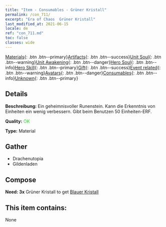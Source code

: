 ```yaml
---
title: "Item - Consumables - Grüner Kristall"
permalink: /con_711/
excerpt: "Era of Chaos  Grüner Kristall"
last_modified_at: 2021-06-15
locale: de
ref: "con_711.md"
toc: false
classes: wide
---
```

 [Materials](/ItemsDE/){: .btn .btn--primary}[Artifacts](/ItemsDE/Artifacts/){: .btn .btn--success}[Unit Soul](/ItemsDE/UnitSoul/){: .btn .btn--warning}[Unit Awakening](/ItemsDE/UnitAwakening/){: .btn .btn--danger}[Hero Soul](/ItemsDE/HeroSoul/){: .btn .btn--info}[Hero Skill](/ItemsDE/HeroSkill/){: .btn .btn--primary}[Gift](/ItemsDE/Gift/){: .btn .btn--success}[Event related](/ItemsDE/Events/){: .btn .btn--warning}[Avatars](/ItemsDE/Avatars/){: .btn .btn--danger}[Consumables](/ItemsDE/Consumables/){: .btn .btn--info}[Unknown](/ItemsDE/Unknown/){: .btn .btn--primary}

## Details
 **Beschreibung:** Ein geheimnisvoller Runenstein. Kann die Erkenntnis von Einheiten ein wenig verbessern. Gibt beim Benutzen 50 Einheiten-ERF.

 **Quality:** <span style="color: #32CD32">OK</span>

 **Type:** Material

## Gather

*    Drachenutopia 
*    Gildenladen 

## Compose

 **Need: 3x** Grüner Kristall to get [Blauer Kristall](/ItemsDE/con_716/)

## This item contains:

  None

